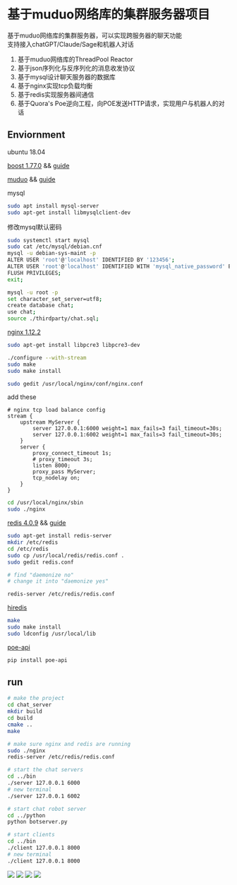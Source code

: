 # 基于muduo网络库的集群服务器项目 #

基于muduo网络库的集群服务器，可以实现跨服务器的聊天功能  
支持接入chatGPT/Claude/Sage和机器人对话

1. 基于muduo网络库的ThreadPool Reactor  
2. 基于json序列化与反序列化的消息收发协议  
3. 基于mysql设计聊天服务器的数据库  
4. 基于nginx实现tcp负载均衡  
5. 基于redis实现服务器间通信  
6. 基于Quora's Poe逆向工程，向POE发送HTTP请求，实现用户与机器人的对话  

## Enviornment ##

ubuntu 18.04

[boost 1.77.0](https://www.boost.org/) && [guide](https://blog.csdn.net/QIANGWEIYUAN/article/details/88792874) 

[muduo](https://github.com/chenshuo/muduo) && [guide](https://blog.csdn.net/QIANGWEIYUAN/article/details/89023980) 

mysql 
```bash
sudo apt install mysql-server
sudo apt-get install libmysqlclient-dev
```
修改mysql默认密码
```bash
sudo systemctl start mysql
sudo cat /etc/mysql/debian.cnf
mysql -u debian-sys-maint -p
ALTER USER 'root'@'localhost' IDENTIFIED BY '123456';
ALTER USER 'root'@'localhost' IDENTIFIED WITH 'mysql_native_password' BY '123456';
FLUSH PRIVILEGES;
exit;
```
```bash
mysql -u root -p
set character_set_server=utf8;
create database chat;
use chat;
source ./thirdparty/chat.sql;
```

[nginx 1.12.2](http://nginx.org/en/download.html) 
```bash
sudo apt-get install libpcre3 libpcre3-dev

./configure --with-stream
sudo make
sudo make install

sudo gedit /usr/local/nginx/conf/nginx.conf
```
add these
```text
# nginx tcp load balance config
stream {
    upstream MyServer {
        server 127.0.0.1:6000 weight=1 max_fails=3 fail_timeout=30s;
        server 127.0.0.1:6002 weight=1 max_fails=3 fail_timeout=30s;
    }
    server {
        proxy_connect_timeout 1s;
        # proxy_timeout 3s;
        listen 8000;
        proxy_pass MyServer;
        tcp_nodelay on;
    }
}
```

```bash
cd /usr/local/nginx/sbin
sudo ./nginx
```

[redis 4.0.9](https://redis.io/download/#redis-downloads) && [guide](https://blog.csdn.net/m0_61491995/article/details/125906242)
```bash
sudo apt-get install redis-server
mkdir /etc/redis
cd /etc/redis
sudo cp /usr/local/redis/redis.conf .
sudo gedit redis.conf

# find "daemonize no"
# change it into "daemonize yes"

redis-server /etc/redis/redis.conf
```
[hiredis](https://github.com/redis/hiredis)
```bash
make
sudo make install
sudo ldconfig /usr/local/lib
```

[poe-api](https://github.com/ading2210/poe-api)
```bash
pip install poe-api
```

## run ##
```bash
# make the project
cd chat_server
mkdir build
cd build
cmake ..
make

# make sure nginx and redis are running
sudo ./nginx
redis-server /etc/redis/redis.conf

# start the chat servers
cd ../bin
./server 127.0.0.1 6000
# new terminal
./server 127.0.0.1 6002

# start chat robot server
cd ../python
python botserver.py

# start clients
cd ../bin
./client 127.0.0.1 8000
# new terminal
./client 127.0.0.1 8000
```

<image src="imgs/1.png">
<image src="imgs/2.png">
<image src="imgs/3.png">
<image src="imgs/4.png">
